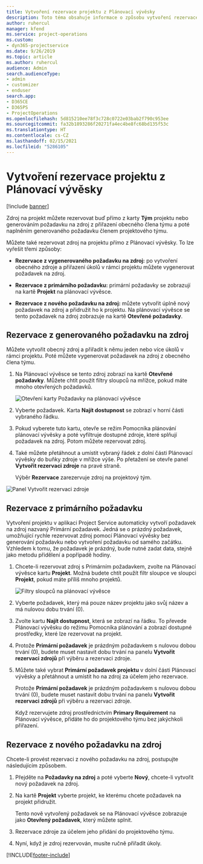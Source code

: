 ```yaml
---
title: Vytvoření rezervace projektu z Plánovací vývěsky
description: Toto téma obsahuje informace o způsobu vytvoření rezervace projektu z plánovací vývěsky.
author: ruhercul
manager: kfend
ms.service: project-operations
ms.custom:
- dyn365-projectservice
ms.date: 9/26/2019
ms.topic: article
ms.author: ruhercul
audience: Admin
search.audienceType:
- admin
- customizer
- enduser
search.app:
- D365CE
- D365PS
- ProjectOperations
ms.openlocfilehash: 5d815210ee78f3c728c0722e03bab2f790c953ee
ms.sourcegitcommit: fa32b1893286f20271fa4ec4be8fc68bd135f53c
ms.translationtype: HT
ms.contentlocale: cs-CZ
ms.lasthandoff: 02/15/2021
ms.locfileid: "5286105"
---
```

# <a name="create-a-project-booking-from-the-schedule-board"></a>Vytvoření rezervace projektu z Plánovací vývěsky

[!include [banner](../includes/psa-now-project-operations.md)]

Zdroj na projekt můžete rezervovat buď přímo z karty **Tým** projektu nebo generováním požadavku na zdroj z přiřazení obecného člena týmu a poté naplněním generovaného požadavku členem projektového týmu.

Můžete také rezervovat zdroj na projektu přímo z Plánovací vývěsky. To lze vyřešit třemi způsoby:

- **Rezervace z vygenerovaného požadavku na zdroj:** po vytvoření obecného zdroje a přiřazení úkolů v rámci projektu můžete vygenerovat požadavek na zdroj.

- **Rezervace z primárního požadavku:** primární požadavky se zobrazují na kartě **Projekt** na plánovací vývěsce. 

- **Rezervace z nového požadavku na zdroj:** můžete vytvořit úplně nový požadavek na zdroj a přidružit ho k projektu. Na plánovací vývěsce se tento požadavek na zdroj zobrazuje na kartě **Otevřené požadavky**.

## <a name="book-from-a-generated-resource-requirement"></a>Rezervace z generovaného požadavku na zdroj

Můžete vytvořit obecný zdroj a přiřadit k němu jeden nebo více úkolů v rámci projektu. Poté můžete vygenerovat požadavek na zdroj z obecného člena týmu. 

1.  Na Plánovací vývěsce se tento zdroj zobrazí na kartě **Otevřené požadavky**. Můžete chtít použít filtry sloupců na mřížce, pokud máte mnoho otevřených požadavků. 

    ![Otevření karty Požadavky na plánovací vývěsce](media/FAQ-Project-Booking-Schedule-Board-1.png "Snímek obrazovky tabulky rezervací a přiřazení")

2. Vyberte požadavek. Karta **Najít dostupnost** se zobrazí v horní části vybraného řádku.
 
3. Pokud vyberete tuto kartu, otevře se režim Pomocníka plánování plánovací vývěsky a poté vyfiltruje dostupné zdroje, které splňují požadavek na zdroj. Potom můžete rezervovat zdroj.

4. Také můžete přetáhnout a umístit vybraný řádek z dolní části Plánovací vývěsky do buňky zdroje v mřížce výše. Po přetažení se otevře panel **Vytvořit rezervaci zdroje** na pravé straně.

    Výběr **Rezervace** zarezervuje zdroj na projektový tým.

![Panel Vytvořit rezervaci zdroje](media/FAQ-Project-Booking-Schedule-Board-6.png "")
 

## <a name="book-from-the-primary-requirement"></a>Rezervace z primárního požadavku

Vytvoření projektu v aplikaci Project Service automaticky vytvoří požadavek na zdroj nazvaný Primární požadavek. Jedná se o prázdný požadavek, umožňující rychle rezervovat zdroj pomocí Plánovací vývěsky bez generování požadavku nebo vytvoření požadavku od samého začátku. Vzhledem k tomu, že požadavek je prázdný, bude nutné zadat data, stejně jako metodu přidělení a popřípadě hodiny. 

1. Chcete-li rezervovat zdroj s Primárním požadavkem, zvolte na Plánovací vývěsce kartu **Projekt**. Možná budete chtít použít filtr sloupce ve sloupci **Projekt**, pokud máte příliš mnoho projektů.

   ![Filtry sloupců na plánovací vývěsce](media/FAQ-Project-Booking-Schedule-Board-2.png "Snímek obrazovky tabulky rezervací a přiřazení")

2. Vyberte požadavek, který má pouze název projektu jako svůj název a má nulovou dobu trvání (0).

3. Zvolte kartu **Najít dostupnost**, která se zobrazí na řádku. To převede Plánovací vývěsku do režimu Pomocníka plánování a zobrazí dostupné prostředky, které lze rezervovat na projekt.

4. Protože **Primární požadavek** je prázdným požadavkem s nulovou dobou trvání (0), budete muset nastavit dobu trvání na panelu **Vytvořit rezervaci zdrojů** při výběru a rezervaci zdroje.

5. Můžete také vybrat **Primární požadavek projektu** v dolní části Plánovací vývěsky a přetáhnout a umístit ho na zdroj za účelem jeho rezervace.
 
    Protože **Primární požadavek** je prázdným požadavkem s nulovou dobou trvání (0), budete muset nastavit dobu trvání na panelu **Vytvořit rezervaci zdrojů** při výběru a rezervaci zdroje.
 
    Když rezervujete zdroj prostřednictvím **Primary Requirement** na Plánovací vývěsce, přidáte ho do projektového týmu bez jakýchkoli přiřazení.
 
## <a name="book-from-a-new-resource-requirement"></a>Rezervace z nového požadavku na zdroj
Chcete-li provést rezervaci z nového požadavku na zdroj, postupujte následujícím způsobem. 

1. Přejděte na **Požadavky na zdroj** a poté vyberte **Nový**, chcete-li vytvořit nový požadavek na zdroj.

2. Na kartě **Projekt** vyberte projekt, ke kterému chcete požadavek na projekt přidružit.
 
    Tento nově vytvořený požadavek se na Plánovací vývěsce zobrazuje jako **Otevřený požadavek**, který můžete splnit.

3. Rezervace zdroje za účelem jeho přidání do projektového týmu.

4. Nyní, když je zdroj rezervován, musíte ručně přiřadit úkoly.



[!INCLUDE[footer-include](../includes/footer-banner.md)]